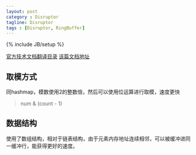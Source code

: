 ```yaml
---
layout: post
category : Disruptor
tagline: Disruptor
tags : [Disruptor, RingBuffer]
---
```

{% include JB/setup %}

[官方技术文档翻译目录](http://ifeve.com/disruptor/)
[该篇文档地址](http://ifeve.com/dissecting-disruptor-whats-so-special/)

## 取模方式
同hashmap，模数使用2的整数倍，然后可以使用位运算进行取模，速度更快
> num & (count - 1)

## 数据结构
使用了数组结构，相对于链表结构，由于元素内存地址连续相邻，可以被缓冲进同一缓冲行，能获得更好的速度。